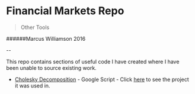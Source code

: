 # Financial Markets Repo

>Other Tools

######Marcus Williamson 2016

--

This repo contains sections of useful code I have created where I have been unable to source existing work.

+ [Cholesky Decomposition](https://en.wikipedia.org/wiki/Cholesky_decomposition) - Google Script - Click [here](https://docs.google.com/spreadsheets/d/11TPjc2mmNv-dlLCVXC1DYNUQPJTQ2o_gBpNj0G2o-a8/edit?usp=sharing) to see the project it was used in.
